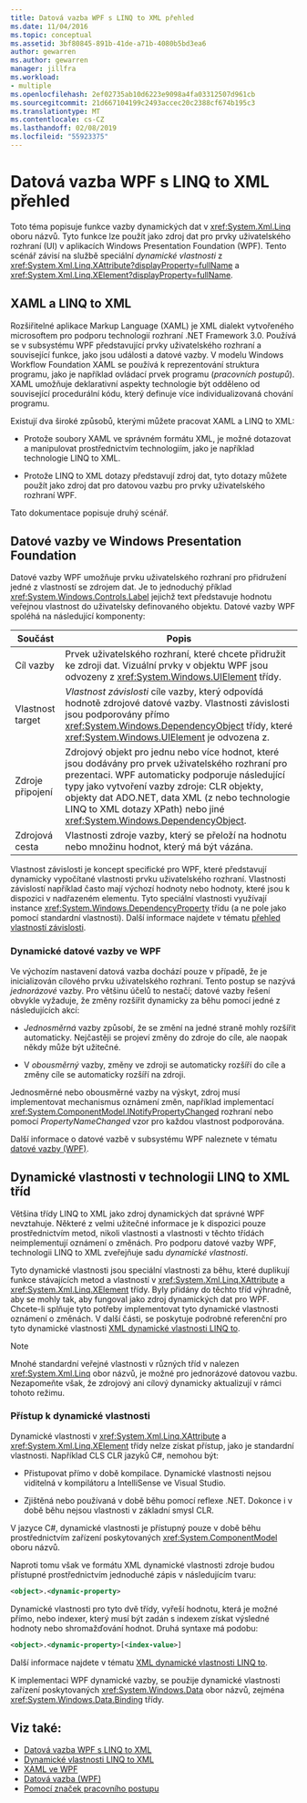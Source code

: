 ```yaml
---
title: Datová vazba WPF s LINQ to XML přehled
ms.date: 11/04/2016
ms.topic: conceptual
ms.assetid: 3bf80845-891b-41de-a71b-4080b5bd3ea6
author: gewarren
ms.author: gewarren
manager: jillfra
ms.workload:
- multiple
ms.openlocfilehash: 2ef02735ab10d6223e9098a4fa03312507d961cb
ms.sourcegitcommit: 21d667104199c2493accec20c2388cf674b195c3
ms.translationtype: MT
ms.contentlocale: cs-CZ
ms.lasthandoff: 02/08/2019
ms.locfileid: "55923375"
---
```

# <a name="wpf-data-binding-with-linq-to-xml-overview"></a>Datová vazba WPF s LINQ to XML přehled

Toto téma popisuje funkce vazby dynamických dat v <xref:System.Xml.Linq> oboru názvů. Tyto funkce lze použít jako zdroj dat pro prvky uživatelského rozhraní (UI) v aplikacích Windows Presentation Foundation (WPF). Tento scénář závisí na službě speciální *dynamické vlastnosti* z <xref:System.Xml.Linq.XAttribute?displayProperty=fullName> a <xref:System.Xml.Linq.XElement?displayProperty=fullName>.

## <a name="xaml-and-linq-to-xml"></a>XAML a LINQ to XML

Rozšiřitelné aplikace Markup Language (XAML) je XML dialekt vytvořeného microsoftem pro podporu technologií rozhraní .NET Framework 3.0. Používá se v subsystému WPF představující prvky uživatelského rozhraní a související funkce, jako jsou události a datové vazby. V modelu Windows Workflow Foundation XAML se používá k reprezentování struktura programu, jako je například ovládací prvek programu (*pracovních postupů*). XAML umožňuje deklarativní aspekty technologie být odděleno od související procedurální kódu, který definuje více individualizovaná chování programu.

Existují dva široké způsobů, kterými můžete pracovat XAML a LINQ to XML:

- Protože soubory XAML ve správném formátu XML, je možné dotazovat a manipulovat prostřednictvím technologiím, jako je například technologie LINQ to XML.

- Protože LINQ to XML dotazy představují zdroj dat, tyto dotazy můžete použít jako zdroj dat pro datovou vazbu pro prvky uživatelského rozhraní WPF.

Tato dokumentace popisuje druhý scénář.

## <a name="data-binding-in-the-windows-presentation-foundation"></a>Datové vazby ve Windows Presentation Foundation

Datové vazby WPF umožňuje prvku uživatelského rozhraní pro přidružení jedné z vlastností se zdrojem dat. Je to jednoduchý příklad <xref:System.Windows.Controls.Label> jejichž text představuje hodnotu veřejnou vlastnost do uživatelsky definovaného objektu. Datové vazby WPF spoléhá na následující komponenty:

|Součást|Popis|
|---------------|-----------------|
|Cíl vazby|Prvek uživatelského rozhraní, které chcete přidružit ke zdroji dat. Vizuální prvky v objektu WPF jsou odvozeny z <xref:System.Windows.UIElement> třídy.|
|Vlastnost target|*Vlastnost závislosti* cíle vazby, který odpovídá hodnotě zdrojové datové vazby. Vlastnosti závislosti jsou podporovány přímo <xref:System.Windows.DependencyObject> třídy, které <xref:System.Windows.UIElement> je odvozena z.|
|Zdroje připojení|Zdrojový objekt pro jednu nebo více hodnot, které jsou dodávány pro prvek uživatelského rozhraní pro prezentaci. WPF automaticky podporuje následující typy jako vytvoření vazby zdroje: CLR objekty, objekty dat ADO.NET, data XML (z nebo technologie LINQ to XML dotazy XPath) nebo jiné <xref:System.Windows.DependencyObject>.|
|Zdrojová cesta|Vlastnosti zdroje vazby, který se přeloží na hodnotu nebo množinu hodnot, který má být vázána.|

Vlastnost závislosti je koncept specifické pro WPF, které představují dynamicky vypočítané vlastnosti prvku uživatelského rozhraní. Vlastnosti závislostí například často mají výchozí hodnoty nebo hodnoty, které jsou k dispozici v nadřazeném elementu. Tyto speciální vlastnosti využívají instance <xref:System.Windows.DependencyProperty> třídu (a ne pole jako pomocí standardní vlastnosti). Další informace najdete v tématu [přehled vlastností závislosti](/dotnet/framework/wpf/advanced/dependency-properties-overview).

### <a name="dynamic-data-binding-in-wpf"></a>Dynamické datové vazby ve WPF

Ve výchozím nastavení datová vazba dochází pouze v případě, že je inicializován cílového prvku uživatelského rozhraní. Tento postup se nazývá *jednorázové* vazby. Pro většinu účelů to nestačí; datové vazby řešení obvykle vyžaduje, že změny rozšířit dynamicky za běhu pomocí jedné z následujících akcí:

- *Jednosměrná* vazby způsobí, že se změní na jedné straně mohly rozšířit automaticky. Nejčastěji se projeví změny do zdroje do cíle, ale naopak někdy může být užitečné.

- V *obousměrný* vazby, změny ve zdroji se automaticky rozšíří do cíle a změny cíle se automaticky rozšíří na zdroji.

Jednosměrné nebo obousměrné vazby na výskyt, zdroj musí implementovat mechanismus oznámení změn, například implementací <xref:System.ComponentModel.INotifyPropertyChanged> rozhraní nebo pomocí *PropertyNameChanged* vzor pro každou vlastnost podporována.

Další informace o datové vazbě v subsystému WPF naleznete v tématu [datové vazby (WPF)](/dotnet/framework/wpf/data/data-binding-wpf).

## <a name="dynamic-properties-in-linq-to-xml-classes"></a>Dynamické vlastnosti v technologii LINQ to XML tříd

Většina třídy LINQ to XML jako zdroj dynamických dat správné WPF nevztahuje. Některé z velmi užitečné informace je k dispozici pouze prostřednictvím metod, nikoli vlastnosti a vlastnosti v těchto třídách neimplementují oznámení o změnách. Pro podporu datové vazby WPF, technologii LINQ to XML zveřejňuje sadu *dynamické vlastnosti*.

Tyto dynamické vlastnosti jsou speciální vlastnosti za běhu, které duplikují funkce stávajících metod a vlastností v <xref:System.Xml.Linq.XAttribute> a <xref:System.Xml.Linq.XElement> třídy. Byly přidány do těchto tříd výhradně, aby se mohly tak, aby fungoval jako zdroj dynamických dat pro WPF. Chcete-li splňuje tyto potřeby implementovat tyto dynamické vlastnosti oznámení o změnách. V další části, se poskytuje podrobné referenční pro tyto dynamické vlastnosti [XML dynamické vlastnosti LINQ to](../designers/linq-to-xml-dynamic-properties.md).

> [!NOTE]
> Mnohé standardní veřejné vlastnosti v různých tříd v nalezen <xref:System.Xml.Linq> obor názvů, je možné pro jednorázové datovou vazbu. Nezapomeňte však, že zdrojový ani cílový dynamicky aktualizují v rámci tohoto režimu.

### <a name="accessing-dynamic-properties"></a>Přístup k dynamické vlastnosti

Dynamické vlastnosti v <xref:System.Xml.Linq.XAttribute> a <xref:System.Xml.Linq.XElement> třídy nelze získat přístup, jako je standardní vlastnosti. Například CLS CLR jazyků C#, nemohou být:

- Přistupovat přímo v době kompilace. Dynamické vlastnosti nejsou viditelná v kompilátoru a IntelliSense ve Visual Studio.

- Zjištěná nebo používaná v době běhu pomocí reflexe .NET. Dokonce i v době běhu nejsou vlastnosti v základní smysl CLR.

V jazyce C#, dynamické vlastnosti je přístupný pouze v době běhu prostřednictvím zařízení poskytovaných <xref:System.ComponentModel> oboru názvů.

Naproti tomu však ve formátu XML dynamické vlastnosti zdroje budou přístupné prostřednictvím jednoduché zápis v následujícím tvaru:

```xml
<object>.<dynamic-property>
```

Dynamické vlastnosti pro tyto dvě třídy, vyřeší hodnotu, která je možné přímo, nebo indexer, který musí být zadán s indexem získat výsledné hodnoty nebo shromažďování hodnot. Druhá syntaxe má podobu:

```xml
<object>.<dynamic-property>[<index-value>]
```

Další informace najdete v tématu [XML dynamické vlastnosti LINQ to](../designers/linq-to-xml-dynamic-properties.md).

K implementaci WPF dynamické vazby, se použije dynamické vlastnosti zařízení poskytovaných <xref:System.Windows.Data> obor názvů, zejména <xref:System.Windows.Data.Binding> třídy.

## <a name="see-also"></a>Viz také:

- [Datová vazba WPF s LINQ to XML](../designers/wpf-data-binding-with-linq-to-xml-overview.md)
- [Dynamické vlastnosti LINQ to XML](../designers/linq-to-xml-dynamic-properties.md)
- [XAML ve WPF](/dotnet/framework/wpf/advanced/xaml-in-wpf)
- [Datová vazba (WPF)](/dotnet/framework/wpf/data/data-binding-wpf)
- [Pomocí značek pracovního postupu](http://go.microsoft.com/fwlink/?LinkId=98685)
